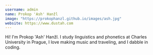 ```yaml
---
username: admin
name: Prokop 'Ash' Hanžl
image: "https://prokophanzl.github.io/images/ash.jpg"
website: https://www.dustah.com
---
```


Hi! I'm Prokop 'Ash' Hanžl. I study linguistics and phonetics at Charles University in Prague, I love making music and traveling, and I dabble in coding.
